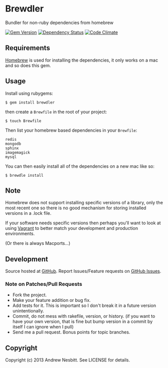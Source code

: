 # Brewdler

Bundler for non-ruby dependencies from homebrew

[![Gem Version](https://badge.fury.io/rb/brewdler.png)](http://badge.fury.io/rb/brewdler)
[![Dependency Status](https://gemnasium.com/andrew/brewdler.png)](https://gemnasium.com/andrew/brewdler)
[![Code Climate](https://codeclimate.com/badge.png)](https://codeclimate.com/github/andrew/brewdler)

## Requirements

[Homebrew](http://github.com/mxcl/homebrew) is used for installing the dependencies, it only works on a mac and so does this gem.

## Usage

Install using rubygems:

    $ gem install brewdler

then create a `Brewfile` in the root of your project:

    $ touch Brewfile

Then list your homebrew based dependencies in your `Brewfile`:

    redis
    mongodb
    sphinx
    imagemagick
    mysql

You can then easily install all of the dependencies on a new mac like so:

    $ brewdle install

## Note

Homebrew does not support installing specific versions of a library, only the most recent one so there is no good mechanism for storing installed versions in a .lock file.

If your software needs specific versions then perhaps you'll want to look at using [Vagrant](http://vagrantup.com/) to better match your development and production environments.

(Or there is always Macports...)

## Development

Source hosted at [GitHub](http://github.com/andrew/brewdler).
Report Issues/Feature requests on [GitHub Issues](http://github.com/andrew/brewdler/issues).

### Note on Patches/Pull Requests

 * Fork the project.
 * Make your feature addition or bug fix.
 * Add tests for it. This is important so I don't break it in a
   future version unintentionally.
 * Commit, do not mess with rakefile, version, or history.
   (if you want to have your own version, that is fine but bump version in a commit by itself I can ignore when I pull)
 * Send me a pull request. Bonus points for topic branches.

## Copyright

Copyright (c) 2013 Andrew Nesbitt. See LICENSE for details.